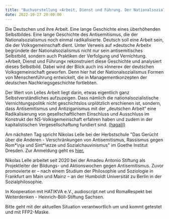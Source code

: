 ```yaml
---
title: "Buchvorstellung »Arbeit, Dienst und Führung. Der Nationalsozialismus und sein Erbe« mit dem Autor Nikolas Lelle"
date: 2022-10-27 20:00:00
---
```



Die Deutschen und ihre Arbeit. Eine lange Geschichte eines überhöhenden Selbstbildes. Eine lange Geschichte des 
Antisemitismus, die der Nationalsozialismus noch einmal radikalisierte. Deutsch soll eine Arbeit sein, die der 
Volksgemeinschaft dient. Unter Verweis auf »deutsche Arbeit« begründete der Nationalsozialismus nicht nur sein
antisemitisches Selbstbild, sondern auch Praktiken der Verfolgung und Vernichtung. »Arbeit, Dienst und Führung« 
rekonstruiert diese Geschichte und analysiert dieses Selbstbild. Dabei wird der Blick auch ins »Innere« der 
deutschen Volksgemeinschaft geworfen. Denn hier hat der Nationalsozialismus Formen von Menschenführung entwickelt, 
die in Managementkonzepten der deutschen Nachkriegsgeschichte fortlebten.

Der Wert von Lelles Arbeit liegt darin, etwas eigentlich ganz Selbstverständliches aufzuzeigen. Dass nämlich die 
nationalsozialistische Vernichtungspolitik nicht geschichtslos urplötzlich erschienen ist, sondern, dass Antisemitismus 
und Antiziganismus mit der „deutschen Arbeit“ eine Radikalisierung von gesellschaftlichem Einschluss und Ausschluss im 
Konstrukt der NS-Volksgemeinschaft erfahren haben und zudem in der kapitalistischen Vergesellschaftung fundiert sind.
[(hagalil)](https://www.hagalil.com/2022/10/lelle/)

Am nächsten Tag spricht Nikolas Lelle bei der Herbstschule "Das Gerücht über die Anderen - Verschränkungen von 
Antisemitismus, Rassismus gegen Rom*\nja und Sint*\ezze und Sozialchauvinismus" im Goethe Institut Dresden. 
Zur Anmeldung geht es [hier.](https://calendar.boell.de/de/event/das-geruecht-ueber-die-anderen-verschraenkungen-von-antisemitismus-rassismus-gegen-romnja-und)

Nikolas Lelle arbeitet seit 2020 bei der Amadeu Antonio Stiftung als Projektleiter der Bildungs- und Aktionswochen
gegen Antisemitismus. Zuvor promovierte er – nach einem Studium der Philosophie und Soziologie in Frankfurt am Main 
und Mainz – an der Humboldt Universität zu Berlin in der Sozialphilosophie.

In Kooperation mit HATIKVA e.V., audioscript.net und RomaRespekt bei Weiterdenken - Heinrich-Böll-Stiftung Sachsen.

Bitte geht mit der aktuellen Situation verantwortlich um und kommt getestet und mit FFP2-Maske.



